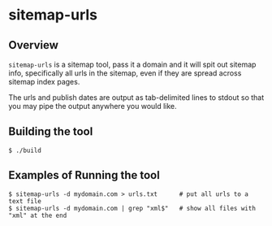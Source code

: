 # sitemap-urls

## Overview

```sitemap-urls``` is a  sitemap tool, pass it a domain and it will spit out sitemap info, specifically all urls in the sitemap, even if they are spread across sitemap index pages.

The urls and publish dates are output as tab-delimited lines to stdout so that you may pipe the output anywhere you would like.

## Building the tool

```
$ ./build
```

## Examples of Running the tool
```
$ sitemap-urls -d mydomain.com > urls.txt      # put all urls to a text file
$ sitemap-urls -d mydomain.com | grep "xml$"   # show all files with "xml" at the end
```